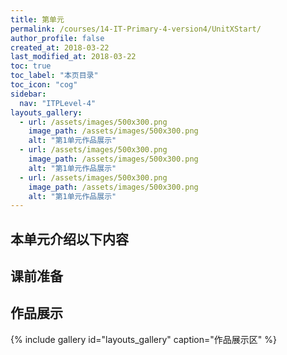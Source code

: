 ```yaml
---
title: 第单元 
permalink: /courses/14-IT-Primary-4-version4/UnitXStart/
author_profile: false
created_at: 2018-03-22
last_modified_at: 2018-03-22
toc: true
toc_label: "本页目录"
toc_icon: "cog"
sidebar:
  nav: "ITPLevel-4"
layouts_gallery:
  - url: /assets/images/500x300.png
    image_path: /assets/images/500x300.png
    alt: "第1单元作品展示"
  - url: /assets/images/500x300.png
    image_path: /assets/images/500x300.png
    alt: "第1单元作品展示"
  - url: /assets/images/500x300.png
    image_path: /assets/images/500x300.png
    alt: "第1单元作品展示"
---
```


## 本单元介绍以下内容

## 课前准备
  
## 作品展示
{% include gallery id="layouts_gallery" caption="作品展示区" %}

